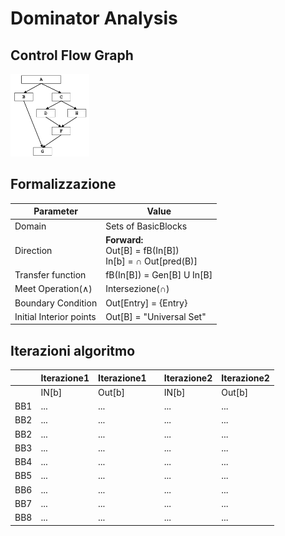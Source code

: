 # Dominator Analysis


## Control Flow Graph

<img src="../img/dominator_analysis_cfg.png" width = 25% alt="cfg"></img>

## Formalizzazione

| Parameter               | Value                                                            |
|-------------------------|------------------------------------------------------------------|
| Domain                  | Sets of BasicBlocks                                              |
| Direction               | <b>Forward:</b> <br>Out[B] = fB(In[B])<br>In[b] = ∩ Out[pred(B)] |
| Transfer function       | fB(In[B]) = Gen[B] U In[B]                                       |
| Meet Operation(∧)       | Intersezione(∩)                                                  |
| Boundary Condition      | Out[Entry] = {Entry}                                             |
| Initial Interior points | Out[B] = "Universal Set"                                         |



## Iterazioni algoritmo



|     | Iterazione1 | Iterazione1 |     | Iterazione2 | Iterazione2 |
|-----|-------------|-------------|-----|-------------|-------------|
|     | IN[b]       | Out[b]      |     | IN[b]       | Out[b]      |
| BB1 | ...         | ...         |     | ...         | ...         |
| BB2 | ...         | ...         |     | ...         | ...         |
| BB2 | ...         | ...         |     | ...         | ...         |
| BB3 | ...         | ...         |     | ...         | ...         |
| BB4 | ...         | ...         |     | ...         | ...         |
| BB5 | ...         | ...         |     | ...         | ...         |
| BB6 | ...         | ...         |     | ...         | ...         |
| BB7 | ...         | ...         |     | ...         | ...         |
| BB8 | ...         | ...         |     | ...         | ...         |
